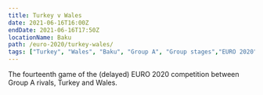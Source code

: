 ```yaml
---
title: Turkey v Wales
date: 2021-06-16T16:00Z
endDate: 2021-06-16T17:50Z
locationName: Baku
path: /euro-2020/turkey-wales/
tags: ["Turkey", "Wales", "Baku", "Group A", "Group stages","EURO 2020"]
---
```


The fourteenth game of the (delayed) EURO 2020 competition between Group A rivals, Turkey and Wales.
